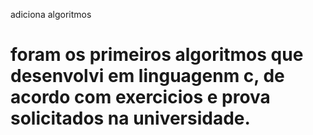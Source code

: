 adiciona algoritmos 


# foram os primeiros algoritmos que desenvolvi em linguagenm c, de acordo com exercicios e prova solicitados na universidade.

